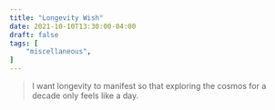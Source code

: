 ```yaml
---
title: "Longevity Wish"
date: 2021-10-10T13:30:00-04:00
draft: false
tags: [
	"miscellaneous",
]
---
```

> I want longevity to manifest so that exploring the cosmos for a decade only feels like a day.